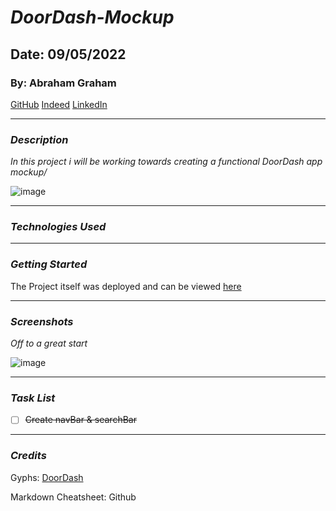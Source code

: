 # ***DoorDash-Mockup***
## Date: 09/05/2022
### By: Abraham Graham
[GitHub](https://github.com/GrahamA4)
[Indeed](https://my.indeed.com/p/abrahamg-ev14rnw)
[LinkedIn](https://www.linkedin.com/in/abraham-graham-478458233/)
***
### ***Description***
*In this project i will be working towards creating a functional DoorDash app mockup/*

![image](https://media3.giphy.com/media/kzrMKIZgEfTYETrl40/giphy.gif?cid=ecf05e47ja1khhuxb2dxosjbgv4vktjfzna92vc6d7sd9dk7&rid=giphy.gif&ct=g)
***
### ***Technologies Used***
<!-- * Item 1
* Item 2
  * Sub-item

1. Item 1
2. Item 2
  * Sub-item -->
***
### ***Getting Started***
<!-- Sign up and sign in as a new user and then walk through the Ranger creation page to begin your warband. -->

The Project itself was deployed and can be viewed [here]()

***
### ***Screenshots***
*Off to a great start*

 ![image](https://media0.giphy.com/media/KGlYumExeCMLr7nBd7/giphy.gif?cid=ecf05e47ja1khhuxb2dxosjbgv4vktjfzna92vc6d7sd9dk7&rid=giphy.gif&ct=g)
 ***
 ### ***Task List***
 - [ ] ~~Create navBar & searchBar~~
<!-- - [x] Completed Update
- [x] ~~Strikethrough~~ Items Also -->
***
###  ***Credits***
Gyphs: [DoorDash](https://giphy.com/doordash/)

Markdown Cheatsheet: Github
